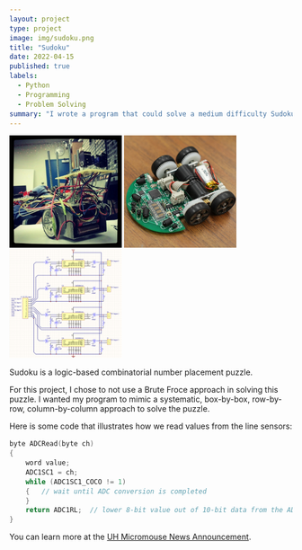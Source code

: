 ```yaml
---
layout: project
type: project
image: img/sudoku.png
title: "Sudoku"
date: 2022-04-15
published: true
labels:
  - Python
  - Programming
  - Problem Solving
summary: "I wrote a program that could solve a medium difficulty Sudoku puzzle without using Brute Froce."
---
```


<div class="text-center p-4">
  <img width="200px" src="../img/micromouse/micromouse-robot.png" class="img-thumbnail" >
  <img width="200px" src="../img/micromouse/micromouse-robot-2.jpg" class="img-thumbnail" >
  <img width="200px" src="../img/micromouse/micromouse-circuit.png" class="img-thumbnail" >
</div>

Sudoku is a logic-based combinatorial number placement puzzle.

For this project, I chose to not use a Brute Froce approach in solving this puzzle. I wanted my program to mimic a systematic, box-by-box, row-by-row, column-by-column approach to solve the puzzle.

Here is some code that illustrates how we read values from the line sensors:

```cpp
byte ADCRead(byte ch)
{
    word value;
    ADC1SC1 = ch;
    while (ADC1SC1_COCO != 1)
    {   // wait until ADC conversion is completed   
    }
    return ADC1RL;  // lower 8-bit value out of 10-bit data from the ADC
}
```

You can learn more at the [UH Micromouse News Announcement](https://manoa.hawaii.edu/news/article.php?aId=2857).
